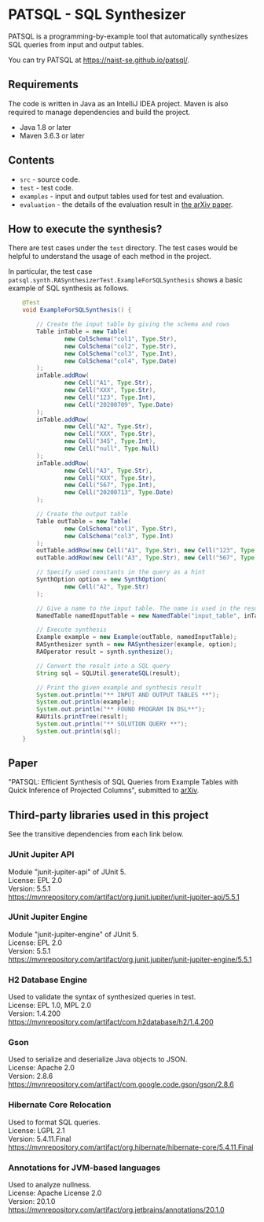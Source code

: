 # PATSQL - SQL Synthesizer

PATSQL is a programming-by-example tool that automatically synthesizes SQL queries from input and output tables.

You can try PATSQL at https://naist-se.github.io/patsql/.

## Requirements

The code is written in Java as an IntelliJ IDEA project. Maven is also required to manage dependencies and build the
project.

- Java 1.8 or later
- Maven 3.6.3 or later

## Contents

- `src` - source code.
- `test` - test code.
- `examples` - input and output tables used for test and evaluation.
- `evaluation` - the details of the evaluation result in [the arXiv paper](#paper).

## How to execute the synthesis?

There are test cases under the `test` directory. The test cases would be helpful to understand the usage of each method
in the project.

In particular, the test case `patsql.synth.RASynthesizerTest.ExampleForSQLSynthesis` shows a basic example of SQL
synthesis as follows.

[comment]: <> (@formatter:off)

```java
	@Test
	void ExampleForSQLSynthesis() {

		// Create the input table by giving the schema and rows
		Table inTable = new Table(
				new ColSchema("col1", Type.Str),
				new ColSchema("col2", Type.Str),
				new ColSchema("col3", Type.Int),
				new ColSchema("col4", Type.Date)
		);
		inTable.addRow(
				new Cell("A1", Type.Str),
				new Cell("XXX", Type.Str),
				new Cell("123", Type.Int),
				new Cell("20200709", Type.Date)
		);
		inTable.addRow(
				new Cell("A2", Type.Str),
				new Cell("XXX", Type.Str),
				new Cell("345", Type.Int),
				new Cell("null", Type.Null)
		);
		inTable.addRow(
				new Cell("A3", Type.Str),
				new Cell("XXX", Type.Str),
				new Cell("567", Type.Int),
				new Cell("20200713", Type.Date)
		);

		// Create the output table
		Table outTable = new Table(
				new ColSchema("col1", Type.Str),
				new ColSchema("col3", Type.Int)
		);
		outTable.addRow(new Cell("A1", Type.Str), new Cell("123", Type.Int));
		outTable.addRow(new Cell("A3", Type.Str), new Cell("567", Type.Int));

		// Specify used constants in the query as a hint
		SynthOption option = new SynthOption(
				new Cell("A2", Type.Str)
		);

		// Give a name to the input table. The name is used in the resulting query
		NamedTable namedInputTable = new NamedTable("input_table", inTable);

		// Execute synthesis
		Example example = new Example(outTable, namedInputTable);
		RASynthesizer synth = new RASynthesizer(example, option);
		RAOperator result = synth.synthesize();

		// Convert the result into a SQL query
		String sql = SQLUtil.generateSQL(result);

		// Print the given example and synthesis result
		System.out.println("** INPUT AND OUTPUT TABLES **");
		System.out.println(example);
		System.out.println("** FOUND PROGRAM IN DSL**");
		RAUtils.printTree(result);
		System.out.println("** SOLUTION QUERY **");
		System.out.println(sql);
	}
```

[comment]: <> (@formatter:on)

## Paper

"PATSQL: Efficient Synthesis of SQL Queries from Example Tables with Quick Inference of Projected Columns", submitted
to [arXiv](https://arxiv.org/abs/2010.05807).

## Third-party libraries used in this project

See the transitive dependencies from each link below.

### JUnit Jupiter API

Module "junit-jupiter-api" of JUnit 5.  
License: EPL 2.0  
Version: 5.5.1  
https://mvnrepository.com/artifact/org.junit.jupiter/junit-jupiter-api/5.5.1

### JUnit Jupiter Engine

Module "junit-jupiter-engine" of JUnit 5.  
License: EPL 2.0  
Version: 5.5.1  
https://mvnrepository.com/artifact/org.junit.jupiter/junit-jupiter-engine/5.5.1

### H2 Database Engine

Used to validate the syntax of synthesized queries in test.  
License: EPL 1.0, MPL 2.0  
Version: 1.4.200  
https://mvnrepository.com/artifact/com.h2database/h2/1.4.200

### Gson

Used to serialize and deserialize Java objects to JSON.  
License: Apache 2.0  
Version: 2.8.6  
https://mvnrepository.com/artifact/com.google.code.gson/gson/2.8.6

### Hibernate Core Relocation

Used to format SQL queries.  
License: LGPL 2.1  
Version: 5.4.11.Final  
https://mvnrepository.com/artifact/org.hibernate/hibernate-core/5.4.11.Final

### Annotations for JVM-based languages

Used to analyze nullness.  
License: Apache License 2.0  
Version: 20.1.0  
https://mvnrepository.com/artifact/org.jetbrains/annotations/20.1.0
